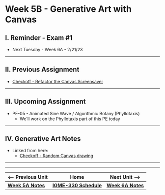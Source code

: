 # Week 5B - Generative Art with Canvas

## I. Reminder - Exam #1
- Next Tuesday - Week 6A - 2/21/23

<hr>

## II. Previous Assignment
- [Checkoff - Refactor the Canvas Screensaver](../checkoffs/refactor-screensaver.md)

<hr>

## III. Upcoming Assignment
- PE-05 - Animated Sine Wave / Algorithmic Botany (Phyllotaxis)
  - We'll work on the Phyllotaxis part of this PE today

<hr>

## IV. Generative Art Notes
- Linked from here:
  - [Checkoff - Random Canvas drawing](../notes/random-canvas-stuff.md)


<hr><hr>


| <-- Previous Unit | Home | Next Unit -->
| --- | --- | --- 
| [**Week 5A Notes**](05A.md)  |  [**IGME-330 Schedule**](../schedule.md) | [**Week 6A Notes**](06A.md)

